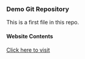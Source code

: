 ### Demo Git Repository

This is a first file in this repo.

#### Website Contents
[Click here to visit](https://h3nsure.github.io/git-demo/)

